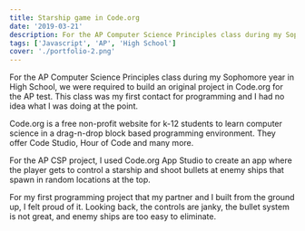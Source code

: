```yaml
---
title: Starship game in Code.org
date: '2019-03-21'
description: For the AP Computer Science Principles class during my Sophomore year in High School, we were required to build an original project in Code.org for the AP test. This class was my first contact for programming and I had no idea what I was doing at the point.
tags: ['Javascript', 'AP', 'High School']
cover: './portfolio-2.png'
---
```


For the AP Computer Science Principles class during my Sophomore year in High School, we were required to build an original project in Code.org for the AP test. This class was my first contact for programming and I had no idea what I was doing at the point.

Code.org is a free non-profit website for k-12 students to learn computer science in a drag-n-drop block based programming environment. They offer Code Studio, Hour of Code and many more. 

For the AP CSP project, I used Code.org App Studio to create an app where the player gets to control a starship and shoot bullets at enemy ships that spawn in random locations at the top.

For my first programming project that my partner and I built from the ground up, I felt proud of it. Looking back, the controls are janky, the bullet system is not great, and enemy ships are too easy to eliminate.